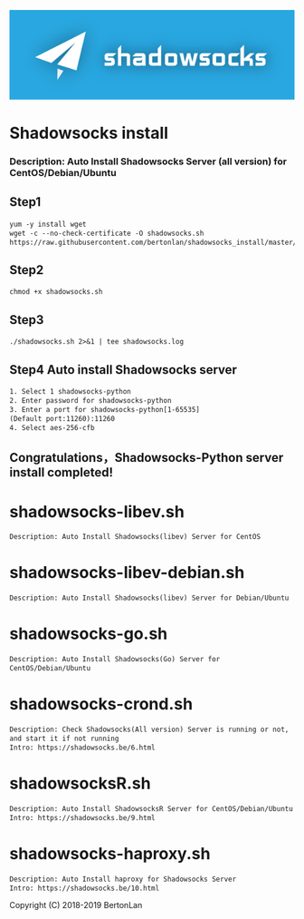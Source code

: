 ![Shadowsocks](https://github.com/BertonLan/shadowsocks_install/raw/master/shadowsocks.png)
# Shadowsocks install
### Description: Auto Install Shadowsocks Server (all version) for CentOS/Debian/Ubuntu
## Step1
```
yum -y install wget
wget -c --no-check-certificate -O shadowsocks.sh https://raw.githubusercontent.com/bertonlan/shadowsocks_install/master/shadowsocks.sh
```
## Step2
```
chmod +x shadowsocks.sh
```
## Step3
```
./shadowsocks.sh 2>&1 | tee shadowsocks.log
```
## Step4 Auto install Shadowsocks server
```
1. Select 1 shadowsocks-python
2. Enter password for shadowsocks-python
3. Enter a port for shadowsocks-python[1-65535]  
(Default port:11260):11260
4. Select aes-256-cfb
```
## Congratulations，Shadowsocks-Python server install completed!  

# shadowsocks-libev.sh
``` 
Description: Auto Install Shadowsocks(libev) Server for CentOS
```
# shadowsocks-libev-debian.sh
``` 
Description: Auto Install Shadowsocks(libev) Server for Debian/Ubuntu
```
# shadowsocks-go.sh
``` 
Description: Auto Install Shadowsocks(Go) Server for CentOS/Debian/Ubuntu
```
# shadowsocks-crond.sh
``` 
Description: Check Shadowsocks(All version) Server is running or not, and start it if not running
Intro: https://shadowsocks.be/6.html
```
# shadowsocksR.sh
``` 
Description: Auto Install ShadowsocksR Server for CentOS/Debian/Ubuntu
Intro: https://shadowsocks.be/9.html
``` 
# shadowsocks-haproxy.sh
``` 
Description: Auto Install haproxy for Shadowsocks Server
Intro: https://shadowsocks.be/10.html
``` 
Copyright (C) 2018-2019 BertonLan
